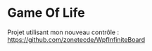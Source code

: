 # Game Of Life

Projet utilisant mon nouveau contrôle : https://github.com/zonetecde/WpfInfiniteBoard
